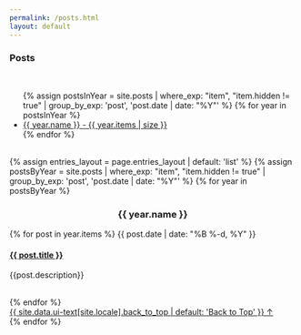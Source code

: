 ```yaml
---
permalink: /posts.html
layout: default
---
```


<h3 class="fw-bold col-md-12" >Posts</h3>
<br>

<ul class="">
  {% assign postsInYear = site.posts | where_exp: "item", "item.hidden != true" | group_by_exp: 'post', 'post.date | date: "%Y"' %}
  {% for year in postsInYear %}
    <li>
      <a href="#{{ year.name }}">
        {{ year.name }} <span class="taxonomy__count"> - {{ year.items | size }}</span>
      </a>
    </li>
  {% endfor %}
</ul>
<br>
{% assign entries_layout = page.entries_layout | default: 'list' %}
{% assign postsByYear = site.posts | where_exp: "item", "item.hidden != true" | group_by_exp: 'post', 'post.date | date: "%Y"' %}
{% for year in postsByYear %}
  <section id="{{ year.name }}" class="taxonomy__section">
    <h3 class="archive__subtitle" style="text-align:center">{{ year.name }}</h3>
    <div class="entries-{{ entries_layout }}">
      {% for post in year.items %}
        <span>{{ post.date | date: "%B %-d, %Y" }}</span>
        <h4><a href="{{ site.github.url }}{{ post.url }}">{{ post.title }}</a></h4>
        <p>{{post.description}}</p>
        <br>
      {% endfor %}
    </div>
    <a href="/posts" class="back-to-top">{{ site.data.ui-text[site.locale].back_to_top | default: 'Back to Top' }} &uarr;</a>
  </section>
{% endfor %}
